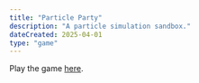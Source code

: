 ```yaml
---
title: "Particle Party"
description: "A particle simulation sandbox."
dateCreated: 2025-04-01
type: "game"
---
```


Play the game [here](/games/particleparty/index.html).

